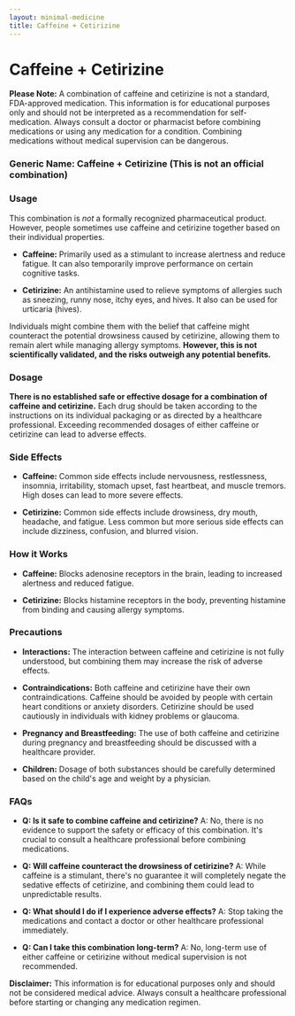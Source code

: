 ```yaml
---
layout: minimal-medicine
title: Caffeine + Cetirizine
---
```


# Caffeine + Cetirizine
**Please Note:**  A combination of caffeine and cetirizine is not a standard, FDA-approved medication.  This information is for educational purposes only and should not be interpreted as a recommendation for self-medication.  Always consult a doctor or pharmacist before combining medications or using any medication for a condition. Combining medications without medical supervision can be dangerous.


### Generic Name: Caffeine + Cetirizine (This is not an official combination)


### Usage

This combination is *not* a formally recognized pharmaceutical product.  However, people sometimes use caffeine and cetirizine together based on their individual properties.  

* **Caffeine:**  Primarily used as a stimulant to increase alertness and reduce fatigue. It can also temporarily improve performance on certain cognitive tasks.

* **Cetirizine:**  An antihistamine used to relieve symptoms of allergies such as sneezing, runny nose, itchy eyes, and hives. It also can be used for urticaria (hives).

Individuals might combine them with the belief that caffeine might counteract the potential drowsiness caused by cetirizine, allowing them to remain alert while managing allergy symptoms.  **However, this is not scientifically validated, and the risks outweigh any potential benefits.**


### Dosage

**There is no established safe or effective dosage for a combination of caffeine and cetirizine.**  Each drug should be taken according to the instructions on its individual packaging or as directed by a healthcare professional.  Exceeding recommended dosages of either caffeine or cetirizine can lead to adverse effects.


### Side Effects

* **Caffeine:**  Common side effects include nervousness, restlessness, insomnia, irritability, stomach upset, fast heartbeat, and muscle tremors.  High doses can lead to more severe effects.

* **Cetirizine:** Common side effects include drowsiness, dry mouth, headache, and fatigue. Less common but more serious side effects can include dizziness, confusion, and blurred vision.


### How it Works

* **Caffeine:** Blocks adenosine receptors in the brain, leading to increased alertness and reduced fatigue.

* **Cetirizine:**  Blocks histamine receptors in the body, preventing histamine from binding and causing allergy symptoms.


### Precautions

* **Interactions:**  The interaction between caffeine and cetirizine is not fully understood, but combining them may increase the risk of adverse effects.

* **Contraindications:**  Both caffeine and cetirizine have their own contraindications.  Caffeine should be avoided by people with certain heart conditions or anxiety disorders.  Cetirizine should be used cautiously in individuals with kidney problems or glaucoma.

* **Pregnancy and Breastfeeding:**  The use of both caffeine and cetirizine during pregnancy and breastfeeding should be discussed with a healthcare provider.

* **Children:**  Dosage of both substances should be carefully determined based on the child's age and weight by a physician.


### FAQs

* **Q: Is it safe to combine caffeine and cetirizine?**  A:  No, there is no evidence to support the safety or efficacy of this combination.  It's crucial to consult a healthcare professional before combining medications.

* **Q: Will caffeine counteract the drowsiness of cetirizine?** A: While caffeine is a stimulant, there's no guarantee it will completely negate the sedative effects of cetirizine, and combining them could lead to unpredictable results.

* **Q: What should I do if I experience adverse effects?** A: Stop taking the medications and contact a doctor or other healthcare professional immediately.

* **Q:  Can I take this combination long-term?** A: No, long-term use of either caffeine or cetirizine without medical supervision is not recommended.

**Disclaimer:** This information is for educational purposes only and should not be considered medical advice. Always consult a healthcare professional before starting or changing any medication regimen.
